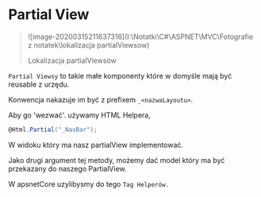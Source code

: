 # Partial View

> ![image-20200315211637316](I:\Notatki\C#\ASPNET\MVC\Fotografie z notatek\lokalizacja partialViewsow)
>
> Lokalizacja partialViewsów

`Partial Viewsy` to takie małe komponenty które w domyśle mają być reusable z urzędu.

Konwencja nakazuje im być z prefixem `_<nazwaLayoutu>`. 

Aby go 'wezwać'. używamy HTML Helpera, 

```csharp
@Html.Partial("_NavBar");
```

W widoku który ma nasz partialView implementować.

Jako drugi argument tej metody, możemy dać model który ma być przekazany do naszego PartialView. 

W apsnetCore uzylibysmy do tego `Tag Helperów.`